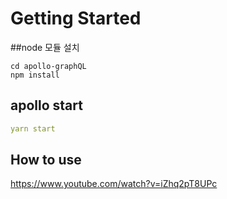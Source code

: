 # Getting Started

##node 모듈 설치 
````text
cd apollo-graphQL
npm install
````

## apollo start
```yaml
yarn start
```

## How to use 
https://www.youtube.com/watch?v=iZhq2pT8UPc
